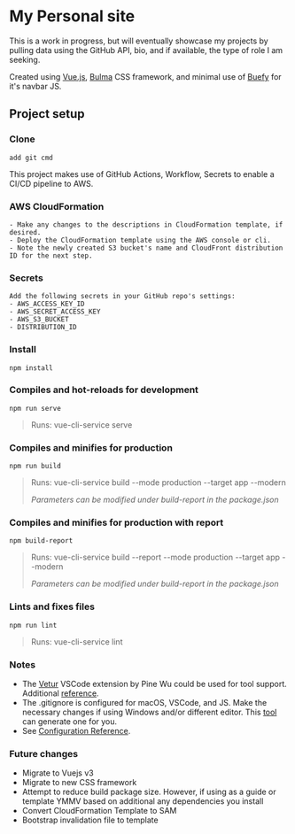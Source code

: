 # My Personal site
This is a work in progress, but will eventually showcase my projects by pulling data using the GitHub API, bio, and if available, the type of role I am seeking.

Created using [Vue.js](https://vuejs.org/), [Bulma](https://bulma.io/) CSS framework, and minimal use of [Buefy](https://buefy.org/) for it's navbar JS.

## Project setup

### Clone
```
add git cmd
```

This project makes use of GitHub Actions, Workflow, Secrets to enable a CI/CD pipeline to AWS.

### AWS CloudFormation
```
- Make any changes to the descriptions in CloudFormation template, if desired.
- Deploy the CloudFormation template using the AWS console or cli.
- Note the newly created S3 bucket's name and CloudFront distribution ID for the next step.
```
### Secrets
```
Add the following secrets in your GitHub repo's settings:
- AWS_ACCESS_KEY_ID
- AWS_SECRET_ACCESS_KEY
- AWS_S3_BUCKET
- DISTRIBUTION_ID
```

### Install
```
npm install
```

### Compiles and hot-reloads for development
```
npm run serve
```
>Runs: vue-cli-service serve

### Compiles and minifies for production
```
npm run build
```
><p>Runs: vue-cli-service build --mode production --target app --modern</p>
><p><em>Parameters can be modified under build-report in the package.json</em></p>

### Compiles and minifies for production with report
```
npm build-report
```
><p>Runs: vue-cli-service build --report --mode production --target app --modern</p>
><p><em>Parameters can be modified under build-report in the package.json</em></p>

### Lints and fixes files
```
npm run lint
```
>Runs: vue-cli-service lint

### Notes
- The [Vetur](https://marketplace.visualstudio.com/items?itemName=octref.vetur/) VSCode extension by Pine Wu could be used for tool support. Additional [reference](https://github.com/vuejs/vetur/).
- The .gitignore is configured for macOS, VSCode, and JS. Make the necessary changes if using Windows and/or different editor. This [tool](https://www.toptal.com/developers/gitignore) can generate one for you.
- See [Configuration Reference](https://cli.vuejs.org/config/).

### Future changes
- Migrate to Vuejs v3
- Migrate to new CSS framework
- Attempt to reduce build package size. However, if using as a guide or template YMMV based on additional any dependencies you install
- Convert CloudFormation Template to SAM
- Bootstrap invalidation file to template
